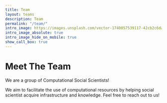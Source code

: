 ```yaml
---
title: Team
layout: teams
description: Team
permalink: "/team/"
intro_image: https://images.unsplash.com/vector-1740057539117-42cb2c6da083?q=80&w=2360&auto=format&fit=crop&ixlib=rb-4.0.3&ixid=M3wxMjA3fDB8MHxwaG90by1wYWdlfHx8fGVufDB8fHx8fA%3D%3D
intro_image_absolute: true
intro_image_hide_on_mobile: true
show_call_box: true
---
```


# Meet The Team

We are a group of Computational Social Scientists!

We aim to facilitate the use of computational resources by helping social scientist acquire infrastructure and knowledge. Feel free to reach out to us!